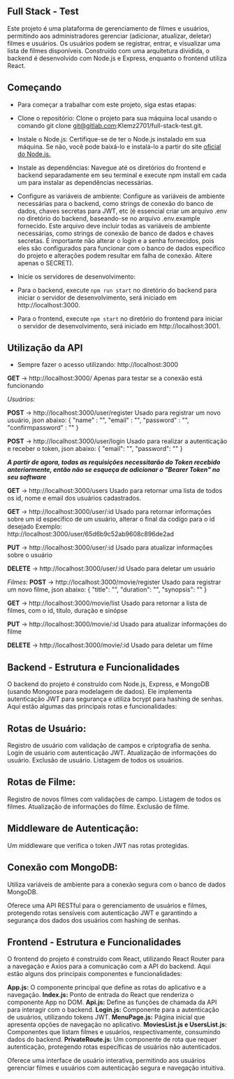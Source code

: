 ## Full Stack - Test

Este projeto é uma plataforma de gerenciamento de filmes e usuários, permitindo aos administradores gerenciar (adicionar, atualizar, deletar) filmes e usuários. Os usuários podem se registrar, entrar, e visualizar uma lista de filmes disponíveis. Construído com uma arquitetura dividida, o backend é desenvolvido com Node.js e Express, enquanto o frontend utiliza React.

## Começando

- Para começar a trabalhar com este projeto, siga estas etapas:

- Clone o repositório: Clone o projeto para sua máquina local usando o comando git clone git@gitlab.com:Klemz2701/full-stack-test.git.

- Instale o Node.js: Certifique-se de ter o Node.js instalado em sua máquina. Se não, você pode baixá-lo e instalá-lo a partir do site [oficial do Node.js.](https://nodejs.org/)

- Instale as dependências: Navegue até os diretórios do frontend e backend separadamente em seu terminal e execute npm install em cada um para instalar as dependências necessárias.

- Configure as variáveis de ambiente: Configure as variáveis de ambiente necessárias para o backend, como strings de conexão do banco de dados, chaves secretas para JWT, etc (é essencial criar um arquivo .env no diretório do backend, baseando-se no arquivo .env.example fornecido. Este arquivo deve incluir todas as variáveis de ambiente necessárias, como strings de conexão de banco de dados e chaves secretas. É importante não alterar o login e a senha fornecidos, pois eles são configurados para funcionar com o banco de dados específico do projeto e alterações podem resultar em falha de conexão. Altere apenas o SECRET).


- Inicie os servidores de desenvolvimento:


- Para o backend, execute `npm run start` no diretório do backend para iniciar o servidor de desenvolvimento, será iniciado em http://localhost:3000.
- Para o frontend, execute `npm start` no diretório do frontend para iniciar o servidor de desenvolvimento, será iniciado em http://localhost:3001.


## Utilização da API
- Sempre fazer o acesso utilizando: http://localhost:3000

**GET** -> http://localhost:3000/
Apenas para testar se a conexão está funcionando

_Usuários:_

**POST** -> http://localhost:3000/user/register
Usado para registrar um novo usuário, json abaixo:
{
    "name" : "",
    "email" : "",
    "password" : "",
    "confirmpassword" : ""
}


**POST** -> http://localhost:3000/user/login
Usado para realizar a autenticação e receber o token, json abaixo:
{
    "email": "",
    "password": ""
}

_**A partir de agora, todas as requisições necessitarão do Token recebido anteriormente, então não se esqueça de adicionar o "Bearer Token" no seu software**_


**GET** -> http://localhost:3000/users
Usado para retornar uma lista de todos os id, nome e email dos usuários cadastrados.


**GET** -> http://localhost:3000/user/:id
Usado para retornar informações sobre um id específico de um usuário, alterar o final da codigo para o id desejado
Exemplo: http://localhost:3000/user/65d6b9c52ab9608c896de2ad


**PUT** -> http://localhost:3000/user/:id
Usado para atualizar informações sobre o usuário


**DELETE** -> http://localhost:3000/user/:id
Usado para deletar um usuário


_Filmes:_
**POST** -> http://localhost:3000/movie/register
Usado para registrar um novo filme, json abaixo:
{
    "title": "",
    "duration": "",
    "synopsis": ""
}


**GET** -> http://localhost:3000/movie/list
Usado para retornar a lista de filmes, com o id, título, duração e sinópse


**PUT** -> http://localhost:3000/movie/:id
Usado para atualizar informações do filme


**DELETE** -> http://localhost:3000/movie/:id
Usado para deletar um filme 


## Backend - Estrutura e Funcionalidades

O backend do projeto é construído com Node.js, Express, e MongoDB (usando Mongoose para modelagem de dados). Ele implementa autenticação JWT para segurança e utiliza bcrypt para hashing de senhas. Aqui estão algumas das principais rotas e funcionalidades:

## Rotas de Usuário:
Registro de usuário com validação de campos e criptografia de senha.
Login de usuário com autenticação JWT.
Atualização de informações do usuário.
Exclusão de usuário.
Listagem de todos os usuários.

## Rotas de Filme:
Registro de novos filmes com validações de campo.
Listagem de todos os filmes.
Atualização de informações do filme.
Exclusão de filme.

## Middleware de Autenticação:
Um middleware que verifica o token JWT nas rotas protegidas.

## Conexão com MongoDB:
Utiliza variáveis de ambiente para a conexão segura com o banco de dados MongoDB.

Oferece uma API RESTful para o gerenciamento de usuários e filmes, protegendo rotas sensíveis com autenticação JWT e garantindo a segurança dos dados dos usuários com hashing de senhas.

## Frontend - Estrutura e Funcionalidades
O frontend do projeto é construído com React, utilizando React Router para a navegação e Axios para a comunicação com a API do backend. Aqui estão alguns dos principais componentes e funcionalidades:

**App.js:** O componente principal que define as rotas do aplicativo e a navegação.
**Index.js:** Ponto de entrada do React que renderiza o componente App no DOM.
**Api.js:** Define as funções de chamada da API para interagir com o backend.
**Login.js:** Componente para a autenticação de usuários, utilizando tokens JWT.
**MenuPage.js:** Página inicial que apresenta opções de navegação no aplicativo.
**MoviesList.js e UsersList.js:** Componentes que listam filmes e usuários, respectivamente, consumindo dados do backend.
**PrivateRoute.js:** Um componente de rota que requer autenticação, protegendo rotas específicas de usuários não autenticados.

Oferece uma interface de usuário interativa, permitindo aos usuários gerenciar filmes e usuários com autenticação segura e navegação intuitiva.
